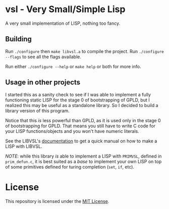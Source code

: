# vsl - Very Small/Simple Lisp

A very small implementation of LISP, nothing too fancy.

## Building

Run `./configure` then `make libvsl.a` to compile the project. Run `./configure
--flags` to see all the flags available.

Run either `./configure --help` or `make help` or both for more info.

## Usage in other projects

I started this as a sanity check to see if I was able to implement a fully
functioning static LISP for the stage 0 of bootstrapping of GPLD, but I realized
this may be useful as a standalone library. So I decided to build a library
version of this program.

Notice that this *is* less powerful than GPLD, as it is used only in the stage 0
of bootstrapping for GPLD. That means you still have to write C code for your
LISP functions/objects and you won't have numeric literals.

See the LIBVSL's [documentation](./docs/LIBVSL.org) to get a quick manual on how
to make a LISP with LIBVSL.

*NOTE*: while this library *is* able to implement a LISP with `PRIMVSL`, defined
        in `prim_defun.c`, it is best suited as a *base* to implement your own
        LISP on top of some primitives defined for turing completion (`set`,
        `if`, etc).

# License

This repository is licensed under the [MIT
License](https://opensource.org/licenses/MIT).
